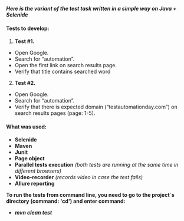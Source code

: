 **_Here is the variant of the test task written in a simple way on Java + Selenide_**

#### Tests to develop:
1. **Test #1.** 
- Open Google. 
- Search for “automation”. 
- Open the first link on search results page. 
- Verify that title contains searched word
2. **Test #2.** 
- Open Google. 
- Search for “automation”. 
- Verify that there is expected domain (“testautomationday.com”) on search results  pages (page: 1-5).

#### **What was used:**
- **Selenide**
- **Maven**
- **Junit**
- **Page object**
- **Parallel tests execution** _(_both tests are running at the same time in different browsers)__
- **Video-recorder** _(records video in case the test fails)_
- **Allure reporting**

**To run the tests from command line, you need to go to the project`s directory (command: 'cd') and enter command:**
- **_mvn clean test_**
